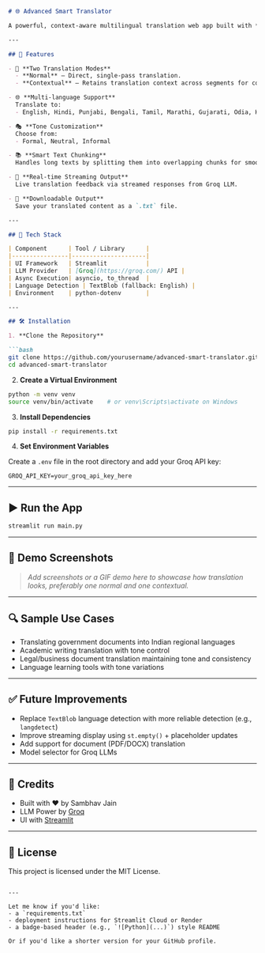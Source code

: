 
````markdown
# 🌐 Advanced Smart Translator

A powerful, context-aware multilingual translation web app built with **Streamlit** and powered by **Groq LLMs** (e.g., Gemma, Mixtral). This app supports tone-controlled translations across 12+ global and regional languages, making it ideal for high-quality translations of large texts.

---

## 🚀 Features

- 🔁 **Two Translation Modes**  
  - **Normal** – Direct, single-pass translation.  
  - **Contextual** – Retains translation context across segments for consistent, high-quality output.

- 🌐 **Multi-language Support**  
  Translate to:
  - English, Hindi, Punjabi, Bengali, Tamil, Marathi, Gujarati, Odia, Himachali, French, Spanish, German

- 🎭 **Tone Customization**  
  Choose from:
  - Formal, Neutral, Informal

- 📚 **Smart Text Chunking**  
  Handles long texts by splitting them into overlapping chunks for smooth and coherent translations.

- 🔄 **Real-time Streaming Output**  
  Live translation feedback via streamed responses from Groq LLM.

- 💾 **Downloadable Output**  
  Save your translated content as a `.txt` file.

---

## 🧰 Tech Stack

| Component      | Tool / Library      |
|----------------|---------------------|
| UI Framework   | Streamlit           |
| LLM Provider   | [Groq](https://groq.com/) API |
| Async Execution| asyncio, to_thread  |
| Language Detection | TextBlob (fallback: English) |
| Environment    | python-dotenv       |

---

## 🛠️ Installation

1. **Clone the Repository**

```bash
git clone https://github.com/yourusername/advanced-smart-translator.git
cd advanced-smart-translator
````

2. **Create a Virtual Environment**

```bash
python -m venv venv
source venv/bin/activate    # or venv\Scripts\activate on Windows
```

3. **Install Dependencies**

```bash
pip install -r requirements.txt
```

4. **Set Environment Variables**

Create a `.env` file in the root directory and add your Groq API key:

```
GROQ_API_KEY=your_groq_api_key_here
```

---

## ▶️ Run the App

```bash
streamlit run main.py
```

---

## 📸 Demo Screenshots

> *Add screenshots or a GIF demo here to showcase how translation looks, preferably one normal and one contextual.*

---

## 🔍 Sample Use Cases

* Translating government documents into Indian regional languages
* Academic writing translation with tone control
* Legal/business document translation maintaining tone and consistency
* Language learning tools with tone variations

---

## ✅ Future Improvements

* Replace `TextBlob` language detection with more reliable detection (e.g., `langdetect`)
* Improve streaming display using `st.empty()` + placeholder updates
* Add support for document (PDF/DOCX) translation
* Model selector for Groq LLMs

---

## 🙌 Credits

* Built with ❤️ by Sambhav Jain
* LLM Power by [Groq](https://groq.com)
* UI with [Streamlit](https://streamlit.io)

---

## 📜 License

This project is licensed under the MIT License.

```

---

Let me know if you'd like:
- a `requirements.txt`
- deployment instructions for Streamlit Cloud or Render
- a badge-based header (e.g., `![Python](...)`) style README

Or if you'd like a shorter version for your GitHub profile.
```
